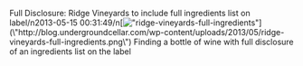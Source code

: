 Full Disclosure: Ridge Vineyards to include full ingredients list on label/n2013-05-15 00:31:49/n[![\"ridge-vineyards-full-ingredients\"](\"http://blog.undergroundcellar.com/wp-content/uploads/2013/05/ridge-vineyards-full-ingredients.png\")](\"http://blog.undergroundcellar.com/wp-content/uploads/2013/05/ridge-vineyards-full-ingredients.png\") Finding a bottle of wine with full disclosure of an ingredients list on the label